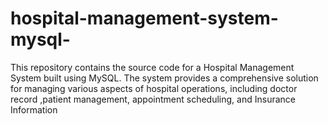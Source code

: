 # hospital-management-system-mysql-
This repository contains the source code for a Hospital Management System built using MySQL. The system provides a comprehensive solution for managing various aspects of hospital operations, including doctor record ,patient management, appointment scheduling, and Insurance Information
